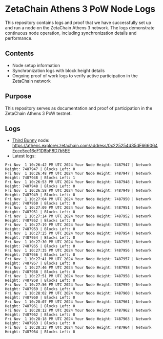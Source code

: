 # ZetaChain Athens 3 PoW Node Logs
This repository contains logs and proof that we have successfully set up and run a node on the ZetaChain Athens 3 network. The logs demonstrate continuous node operation, including synchronization details and performance.

## Contents
- Node setup information
- Synchronization logs with block height details
- Ongoing proof of work logs to verify active participation in the ZetaChain network

## Purpose
This repository serves as documentation and proof of participation in the ZetaChain Athens 3 PoW testnet.

## Logs

- [Third Bunny](https://thirdbunny.xyz/) node: https://athens.explorer.zetachain.com/address/0x225254d35dE666064Eccc5ce16eF1D8bF8D7b5EE
- Latest logs:
```
Fri Nov  1 10:26:42 PM UTC 2024 Your Node Height: 7487947 | Network Height: 7487947 | Blocks Left: 0
Fri Nov  1 10:26:48 PM UTC 2024 Your Node Height: 7487947 | Network Height: 7487948 | Blocks Left: 1
Fri Nov  1 10:26:53 PM UTC 2024 Your Node Height: 7487948 | Network Height: 7487948 | Blocks Left: 0
Fri Nov  1 10:26:58 PM UTC 2024 Your Node Height: 7487949 | Network Height: 7487949 | Blocks Left: 0
Fri Nov  1 10:27:04 PM UTC 2024 Your Node Height: 7487950 | Network Height: 7487950 | Blocks Left: 0
Fri Nov  1 10:27:09 PM UTC 2024 Your Node Height: 7487951 | Network Height: 7487951 | Blocks Left: 0
Fri Nov  1 10:27:14 PM UTC 2024 Your Node Height: 7487952 | Network Height: 7487952 | Blocks Left: 0
Fri Nov  1 10:27:19 PM UTC 2024 Your Node Height: 7487953 | Network Height: 7487953 | Blocks Left: 0
Fri Nov  1 10:27:25 PM UTC 2024 Your Node Height: 7487954 | Network Height: 7487954 | Blocks Left: 0
Fri Nov  1 10:27:30 PM UTC 2024 Your Node Height: 7487955 | Network Height: 7487955 | Blocks Left: 0
Fri Nov  1 10:27:35 PM UTC 2024 Your Node Height: 7487956 | Network Height: 7487956 | Blocks Left: 0
Fri Nov  1 10:27:41 PM UTC 2024 Your Node Height: 7487957 | Network Height: 7487957 | Blocks Left: 0
Fri Nov  1 10:27:46 PM UTC 2024 Your Node Height: 7487958 | Network Height: 7487958 | Blocks Left: 0
Fri Nov  1 10:27:51 PM UTC 2024 Your Node Height: 7487958 | Network Height: 7487958 | Blocks Left: 0
Fri Nov  1 10:27:56 PM UTC 2024 Your Node Height: 7487959 | Network Height: 7487959 | Blocks Left: 0
Fri Nov  1 10:28:02 PM UTC 2024 Your Node Height: 7487960 | Network Height: 7487960 | Blocks Left: 0
Fri Nov  1 10:28:07 PM UTC 2024 Your Node Height: 7487961 | Network Height: 7487961 | Blocks Left: 0
Fri Nov  1 10:28:12 PM UTC 2024 Your Node Height: 7487962 | Network Height: 7487962 | Blocks Left: 0
Fri Nov  1 10:28:18 PM UTC 2024 Your Node Height: 7487963 | Network Height: 7487963 | Blocks Left: 0
Fri Nov  1 10:28:23 PM UTC 2024 Your Node Height: 7487964 | Network Height: 7487964 | Blocks Left: 0
```
